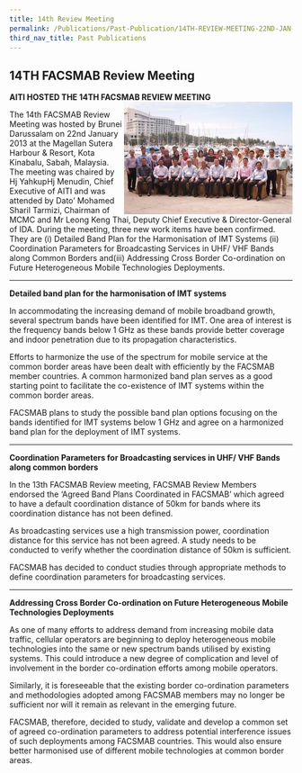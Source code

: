 ```yaml
---
title: 14th Review Meeting
permalink: /Publications/Past-Publication/14TH-REVIEW-MEETING-22ND-JAN-2013
third_nav_title: Past Publications
---
```

<div class="section-content">
<h2>14TH FACSMAB Review Meeting</h2>
<strong>AITI HOSTED THE 14TH FACSMAB REVIEW MEETING</strong><img height="200" alt="14th review image" width="300" src="/assets/images/Picture4-300x200.jpg" style="float: right;width: unset;"><p>The 14th FACSMAB Review Meeting was hosted by Brunei Darussalam on 22nd January 2013 at the Magellan Sutera Harbour &amp; Resort, Kota Kinabalu, Sabah, Malaysia. The meeting was chaired by Hj YahkupHj Menudin, Chief Executive of AITI and was attended by Dato’ Mohamed Sharil Tarmizi, Chairman of MCMC and Mr Leong Keng Thai, Deputy Chief Executive &amp; Director-General of IDA. During the meeting, three new work items have been confirmed. They are (i) Detailed Band Plan for the Harmonisation of IMT Systems (ii) Coordination Parameters for Broadcasting Services in UHF/ VHF Bands along Common Borders and(iii) Addressing Cross Border Co-ordination on Future Heterogeneous Mobile Technologies Deployments.</p><hr><p><strong>Detailed band plan for the harmonisation of IMT systems</strong></p><p>In accommodating the increasing demand of mobile broadband growth, several spectrum bands have been identified for IMT. One area of interest is the frequency bands below 1 GHz as these bands provide better coverage and indoor penetration due to its propagation characteristics.</p><p>Efforts to harmonize the use of the spectrum for mobile service at the common border areas have been dealt with efficiently by the FACSMAB member countries. A common harmonized band plan serves as a good starting point to facilitate the co-existence of IMT systems within the common border areas.</p><p>FACSMAB plans to study the possible band plan options focusing on the bands identified for IMT systems below 1 GHz and agree on a harmonized band plan for the deployment of IMT systems.</p><hr><p><strong>Coordination Parameters for Broadcasting services in UHF/ VHF Bands along common borders</strong></p><p>In the 13th FACSMAB Review meeting, FACSMAB Review Members endorsed the ‘Agreed Band Plans Coordinated in FACSMAB’ which agreed to have a default coordination distance of 50km for bands where its coordination distance has not been defined.</p><p>As broadcasting services use a high transmission power, coordination distance for this service has not been agreed. A study needs to be conducted to verify whether the coordination distance of 50km is sufficient.</p><p>FACSMAB has decided to conduct studies through appropriate methods to define coordination parameters for broadcasting services.</p><hr><p><strong>Addressing Cross Border Co-ordination on Future Heterogeneous Mobile Technologies Deployments</strong></p><p>As one of many efforts to address demand from increasing mobile data traffic, cellular operators are beginning to deploy heterogeneous mobile technologies into the same or new spectrum bands utilised by existing systems. This could introduce a new degree of complication and level of involvement in the border co-ordination efforts among mobile operators.</p><p>Similarly, it is foreseeable that the existing border co-ordination parameters and methodologies adopted among FACSMAB members may no longer be sufficient nor will it remain as relevant in the emerging future.</p><p>FACSMAB, therefore, decided to study, validate and develop a common set of agreed co-ordination parameters to address potential interference issues of such deployments among FACSMAB countries. This would also ensure better harmonised use of different mobile technologies at common border areas.</p>
</div>
